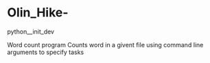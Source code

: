 # Olin_Hike-
python__init_dev

Word count program 
Counts word in a givent file using command line arguments to specify tasks


